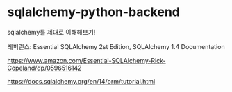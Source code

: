 # sqlalchemy-python-backend
sqlalchemy를 제대로 이해해보기!

레퍼런스: Essential SQLAlchemy 2st Edition, SQLAlchemy 1.4 Documentation

https://www.amazon.com/Essential-SQLAlchemy-Rick-Copeland/dp/0596516142

https://docs.sqlalchemy.org/en/14/orm/tutorial.html
